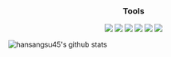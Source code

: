 
<h3 align = "center">Tools</h3>
<p align="center">
<img src="https://img.shields.io/badge/Unity-FFFFFF?style=flat-square&logo=UNITY&logoColor=black"/>
<img src="https://img.shields.io/badge/GitHub-181717?style=flat-square&logo=GITHUB&logoColor=white"/>
<img src="https://img.shields.io/badge/Git-F05032?style=flat-square&logo=GIT&logoColor=white"/>
<img src="https://img.shields.io/badge/Sourcetree-0052CC?style=flat-square&logo=SOURCETREE&logoColor=white"/>
<img src="https://img.shields.io/badge/Visual Studio-5C2D91?style=flat-square&logo=VISUAL STUDIO&logoColor=white"/>
<img src="https://img.shields.io/badge/Visual Studio Code-007ACC?style=flat-square&logo=VISUAL STUDIO CODE&logoColor=white"/>
</p>
 
![hansangsu45's github stats](https://github-readme-stats.vercel.app/api?username=hansangsu45&show_icons=true)

<!--
**hansangsu45/hansangsu45** is a ✨ _special_ ✨ repository because its `README.md` (this file) appears on your GitHub profile.

Here are some ideas to get you started:

- 🔭 I’m currently working on ...
- 🌱 I’m currently learning ...
- 👯 I’m looking to collaborate on ...
- 🤔 I’m looking for help with ...
- 💬 Ask me about ...
- 📫 How to reach me: ...
- 😄 Pronouns: ...
- ⚡ Fun fact: ...
-->
